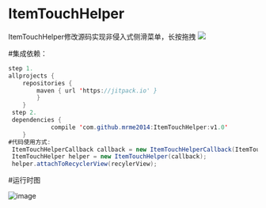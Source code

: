 # ItemTouchHelper
ItemTouchHelper修改源码实现非侵入式侧滑菜单，长按拖拽
[![](https://jitpack.io/v/mrme2014/ItemTouchHelper.svg)](https://jitpack.io/#mrme2014/ItemTouchHelper)

#集成依赖：
```java  
step 1.
allprojects {
	repositories {
		maven { url 'https://jitpack.io' }
	    }
	}
 step 2.
 dependencies {
	        compile 'com.github.mrme2014:ItemTouchHelper:v1.0'
	}
#代码使用方式:
 ItemTouchHelperCallback callback = new ItemTouchHelperCallback(ItemTouchHelperCallback.DRAG_FLAGS_VERTICAL,adapter);
 ItemTouchHelper helper = new ItemTouchHelper(callback);
 helper.attachToRecyclerView(recylerView);
 ```

#运行时图
 
![image](https://github.com/mrme2014/ItemTouchHelper/raw/master/imgs/1.gif)

